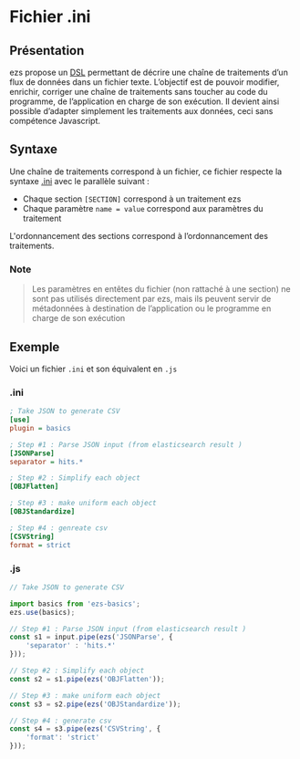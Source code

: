 # Fichier .ini

## Présentation

ezs propose un [DSL](https://fr.wikipedia.org/wiki/Langage_d%C3%A9di%C3%A9)
permettant de décrire une chaîne de  traitements d’un flux de données dans un
fichier texte. L’objectif est de pouvoir modifier, enrichir, corriger  une
chaîne de traitements sans toucher au code du programme, de l’application en
charge de son exécution. Il devient ainsi possible d’adapter simplement les
traitements aux données, ceci sans compétence Javascript.

## Syntaxe

Une chaîne de traitements correspond à un fichier, ce fichier respecte la
syntaxe [.ini](https://fr.wikipedia.org/wiki/Fichier_INI) avec le parallèle
suivant :

- Chaque section `[SECTION]` correspond à un traitement ezs
- Chaque paramètre `name = value` correspond aux paramètres du traitement

L'ordonnancement des sections correspond à l’ordonnancement des traitements.

### Note

> Les paramètres en entêtes du fichier (non rattaché à une section) ne sont pas
> utilisés directement par ezs, mais ils peuvent servir de métadonnées à
> destination de l’application ou le programme en charge de son exécution

## Exemple

Voici un fichier `.ini` et son équivalent en `.js`

### .ini

```ini
; Take JSON to generate CSV
[use]
plugin = basics

; Step #1 : Parse JSON input (from elasticsearch result )
[JSONParse]
separator = hits.*

; Step #2 : Simplify each object
[OBJFlatten]

; Step #3 : make uniform each object
[OBJStandardize]

; Step #4 : genreate csv
[CSVString]
format = strict
```

### .js

```js
// Take JSON to generate CSV

import basics from 'ezs-basics';
ezs.use(basics);

// Step #1 : Parse JSON input (from elasticsearch result )
const s1 = input.pipe(ezs('JSONParse', {
    'separator' : 'hits.*'
}));

// Step #2 : Simplify each object
const s2 = s1.pipe(ezs('OBJFlatten'));

// Step #3 : make uniform each object
const s3 = s2.pipe(ezs('OBJStandardize'));

// Step #4 : generate csv
const s4 = s3.pipe(ezs('CSVString', {
    'format': 'strict'
}));
```
